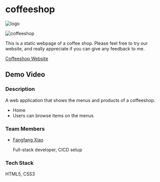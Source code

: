 # coffeeshop

![logo]()

![coffeeshop]()

This is a static webpage of a coffee shop. Please feel free to try our website, and really appreciate if you can give any feedback to me.

[Coffeeshop Website]()


## Demo Video



### Description

A web application that shows the menus and products of a coffeeshop.
  - Home
  - Users can browse items on the menus

### Team Members

- [Fangfang Xiao](https://github.com/f2xiao)
    
    Full-stack developer, CICD setup
  

### Tech Stack

HTML5, CSS3
